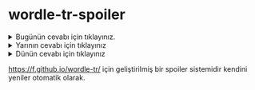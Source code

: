 # wordle-tr-spoiler

<details>
  <summary>Bugünün cevabı için tıklayınız.</summary>
  <br>
    <b> sorum </b>
</details>

<details>
  <summary>Yarının cevabı için tıklayınız</summary>
  <br>
   <b> tariz </b>
</details>

<details>
  <summary>Dünün cevabı için tıklayınız </summary>
  <br>
  <b> pusma </b>
</details>

https://f.github.io/wordle-tr/ için geliştirilmiş bir spoiler sistemidir kendini yeniler otomatik olarak.

